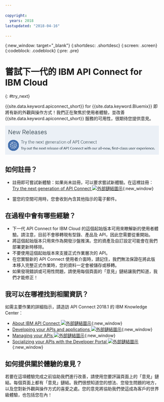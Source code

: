 ```yaml
---

copyright:
  years: 2018
lastupdated: "2018-04-16"

---
```



{:new_window: target="_blank"}
{:shortdesc: .shortdesc}
{:screen: .screen}
{:codeblock: .codeblock}
{:pre: .pre}

# 嘗試下一代的 IBM API Connect for IBM Cloud
{: #try_next}

{{site.data.keyword.apiconnect_short}} for {{site.data.keyword.Bluemix}} 即將有新的外觀與操作方式！我們正在聚焦於使用者體驗，並改善 {{site.data.keyword.apiconnect_short}} 服務的可用性，很期待您提供意見。

<img src="images/new_version.png" alt="下一代 API Connect 橫幅的圖形"/>

## 如何註冊？

* 註冊即可嘗試新體驗：如果尚未註冊，可以要求嘗試新體驗。在這裡註冊：[Try the next generation of API Connect ![外部鏈結圖示](../../icons/launch-glyph.svg "外部鏈結圖示")](https://console.bluemix.net/apis/overview){:new_window}

* 當您的空間可用時，您會收到內含其他指示的電子郵件。

## 在過程中會有哪些經驗？

* 下一代 API Connect for IBM Cloud 的這個起始版本可用來瞭解新的使用者體驗。請注意，目前不會移轉現有型錄、產品及 API，因此您需要從重開始。
* 將這個起始版本只用來作為開發沙盤推演。您的資產及自訂設定可能會在我們部署更新時移除。
* 不要使用這個起始版本來支援正式作業層次的 API。 
* 在您實驗新的 API Connect 使用者介面時，請記住，我們無法保證在將此版本移入完整正式作業時，您的資料一定會被儲存或移轉。
* 如果發現錯誤或可用性問題，請使用每個頁面的「意見」鏈結讓我們知道，我們才能修正！

## 我可以在哪裡找到相關資訊？

如需主要作業的詳細指示，請造訪 API Connect 2018.1 的 IBM Knowledge Center：
* [About IBM API Connect ![外部鏈結圖示](../../icons/launch-glyph.svg "外部鏈結圖示")](https://www.ibm.com/support/knowledgecenter/SSMNED_2018/com.ibm.apic.overview.doc/api_management_overview.html){:new_window}
* [Developing your APIs and applications ![外部鏈結圖示](../../icons/launch-glyph.svg "外部鏈結圖示")](https://www.ibm.com/support/knowledgecenter/SSMNED_2018/com.ibm.apic.toolkit.doc/capim_cli_overview.html){:new_window}
* [Managing your APIs ![外部鏈結圖示](../../icons/launch-glyph.svg "外部鏈結圖示")](https://www.ibm.com/support/knowledgecenter/SSMNED_2018/com.ibm.apic.apionprem.doc/APIonPrem_gettingstarted.html){:new_window}
* [Socializing your APIs with the Developer Portal ![外部鏈結圖示](../../icons/launch-glyph.svg "外部鏈結圖示")](https://www.ibm.com/support/knowledgecenter/SSMNED_2018/com.ibm.apic.devportal.doc/discover_apis_landing_page.html){:new_window}


## 如何提供關於體驗的意見？

若要在這項體驗完成之前協助我們進行改善，請使用您要評論頁面上的「意見」鏈結。每個頁面上都有「意見」鏈結。我們很想知道您的想法、您發生問題的地方，以及您對新外觀與操作方式的喜愛之處。您的意見將協助我們使這成為客戶的世界級體驗，也包括您在內！
